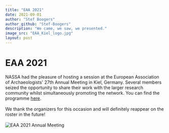 ```yaml
---
title: "EAA 2021"
date: 2021-09-01
author: "Stef Boogers"
author_github: "Stef-Boogers"
description: "We came, we saw, we presented."
image_src: "EAA_Kiel_logo.jpg"
layout: post
---
```

# EAA 2021
NASSA had the pleasure of hosting a session at the European Association of Archaeologists' 27th Annual Meeting in Kiel, Germany. 
Several members seized the opportunity to share their work with the larger research community whilst simultaneously promoting the network.
You can find the programme [here](https://www.e-a-a.org/EAA2021/Programme.aspx?WebsiteKey=122bcc87-037e-4265-b72a-db2092c01854&hkey=f557022c-8526-45dd-b4ad-edaeb1c77ac8&Program=3#Program).<br><br>
We thank the organizers for this occasion and will definitely reappear on the roster in the future!<br><br>
![EAA 2021 Annual Meeting](https://archaeology-abm.github.io/NASSA-hub/assets/EAA_Kiel_logo.jpg "Logo of EAA 2021 Annual Meeting in Kiel, Germany")
